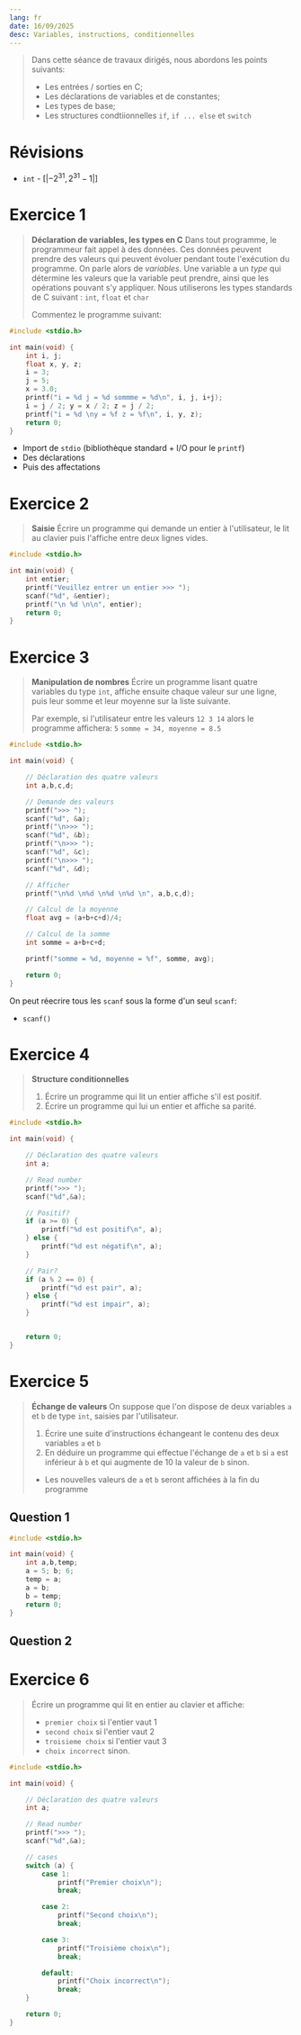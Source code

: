 ```yaml
---
lang: fr
date: 16/09/2025
desc: Variables, instructions, conditionnelles
---
```

> Dans cette séance de travaux dirigés, nous abordons les points suivants:
> - Les entrées / sorties en C;
> - Les déclarations de variables et de constantes;
> - Les types de base;
> - Les structures condtiionnelles `if`, `if ... else` et `switch`

# Révisions

- `int` - $[|-2^{31},2^{31}-1|]$

# Exercice 1 

> **Déclaration de variables, les types en C**
> Dans tout programme, le programmeur fait appel à des données. Ces données peuvent prendre des valeurs qui peuvent évoluer pendant toute l'exécution du programme.
> On parle alors de *variables*.
> Une variable a un *type* qui détermine les valeurs que la variable peut prendre, ainsi que les opérations pouvant s'y appliquer.
> Nous utiliserons les types standards de C suivant : `int`, `float` et `char`
> 
> Commentez le programme suivant:

```c
#include <stdio.h> 

int main(void) {
	int i, j;
	float x, y, z;
	i = 3;
	j = 5;
	x = 3.0;
	printf("i = %d j = %d sommme = %d\n", i, j, i+j);
	i = j / 2; y = x / 2; z = j / 2;
	printf("i = %d \ny = %f z = %f\n", i, y, z);
	return 0;
}
```


- Import de `stdio` (bibliothèque standard + I/O pour le `printf`)
- Des déclarations
- Puis des affectations


# Exercice 2

> **Saisie**
> Écrire un programme qui demande un entier à l'utilisateur, le lit au clavier puis l'affiche entre deux lignes vides.

```c
#include <stdio.h>

int main(void) {
	int entier;
	printf("Veuillez entrer un entier >>> ");
	scanf("%d", &entier);
	printf("\n %d \n\n", entier);
	return 0;
}
```



# Exercice 3

> **Manipulation de nombres**
> Écrire un programme lisant quatre variables du type `int`, affiche ensuite chaque valeur sur une ligne, puis leur somme et leur moyenne sur la liste suivante.
>
> Par exemple, si l'utilisateur entre les valeurs `12 3 14`  alors le programme affichera:
> `5`
> `somme = 34, moyenne = 8.5`

```c
#include <stdio.h>

int main(void) {

    // Déclaration des quatre valeurs
	int a,b,c,d;

    // Demande des valeurs
    printf(">>> ");
    scanf("%d", &a);
    printf("\n>>> ");
    scanf("%d", &b);
    printf("\n>>> ");
    scanf("%d", &c);
    printf("\n>>> ");
    scanf("%d", &d);

    // Afficher
    printf("\n%d \n%d \n%d \n%d \n", a,b,c,d);

    // Calcul de la moyenne
    float avg = (a+b+c+d)/4;

    // Calcul de la somme
    int somme = a+b+c+d;

    printf("somme = %d, moyenne = %f", somme, avg);

	return 0;
}
```


On peut réecrire tous les `scanf` sous la forme d'un seul `scanf`:
- `scanf()`
# Exercice 4

> **Structure conditionnelles**
> 1. Écrire un programme qui lit un entier affiche s'il est positif.
> 2. Écrire un programme qui lui un entier et affiche sa parité. 

```c
#include <stdio.h>

int main(void) {

    // Déclaration des quatre valeurs
	int a;

    // Read number
    printf(">>> ");
    scanf("%d",&a);

    // Positif?
    if (a >= 0) {
        printf("%d est positif\n", a);
    } else {
        printf("%d est négatif\n", a);
    }

    // Pair?
    if (a % 2 == 0) {
        printf("%d est pair", a);
    } else {
        printf("%d est impair", a);
    }


	return 0;
}
```

# Exercice 5

> **Échange de valeurs**
> On suppose que l'on dispose de deux variables `a` et `b` de type `int`, saisies par l'utilisateur.
> 1. Écrire une suite d'instructions échangeant le contenu des deux variables `a` et `b`
> 2. En déduire un programme qui effectue l'échange de `a` et `b` si `a` est inférieur à `b` et qui augmente de 10 la valeur de `b` sinon.
> 	- Les nouvelles valeurs de `a` et `b` seront affichées à la fin du programme

## Question 1

```c
#include <stdio.h>

int main(void) {
	int a,b,temp;
	a = 5; b; 6;
	temp = a;
	a = b;
	b = temp;
	return 0;
}
```

## Question 2

# Exercice 6

> Écrire un programme qui lit en entier au clavier et affiche:
> - `premier choix` si l'entier vaut 1
> - `second choix` si l'entier vaut 2
> - `troisieme choix` si l'entier vaut 3
> - `choix incorrect` sinon.

```c
#include <stdio.h>

int main(void) {

    // Déclaration des quatre valeurs
	int a;

    // Read number
    printf(">>> ");
    scanf("%d",&a);

    // cases
    switch (a) {
        case 1:
            printf("Premier choix\n");
            break;

        case 2:
            printf("Second choix\n");
            break;

        case 3:
            printf("Troisième choix\n");
            break;

        default:
            printf("Choix incorrect\n");
            break;
    }

	return 0;
}
```

